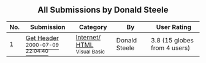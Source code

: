 ﻿<div align="center">

## All Submissions by Donald Steele

</div>

No.  | Submission | Category | By   | User Rating
---- | ---------- | -------- | ---- | -----------
1 | [Get Header<br /><sup>2000-07-09 22:04:40</sup>](https://github.com/Planet-Source-Code/donald-steele-get-header__1-8522) | [Internet/ HTML<br /><sup>Visual Basic</sup>](../ByCategory/internet-html__1-34.md) | Donald Steele | 3.8 (15 globes from 4 users)
